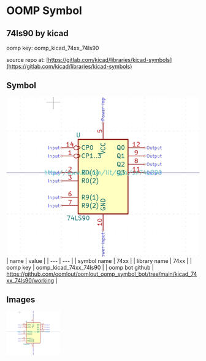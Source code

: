 # OOMP Symbol  
## 74ls90  by kicad  
  
oomp key: oomp_kicad_74xx_74ls90  
  
source repo at: [https://gitlab.com/kicad/libraries/kicad-symbols](https://gitlab.com/kicad/libraries/kicad-symbols)  
## Symbol  
  
[![working.png](working_600.png)](working.png)  
| name | value | 
| --- | --- | 
| symbol name | 74xx | 
| library name | 74xx | 
| oomp key | oomp_kicad_74xx_74ls90 | 
| oomp bot github | https://github.com/oomlout/oomlout_oomp_symbol_bot/tree/main/kicad_74xx_74ls90/working | 
## Images  
  
[![working.png](working_140.png)](working.png)  
